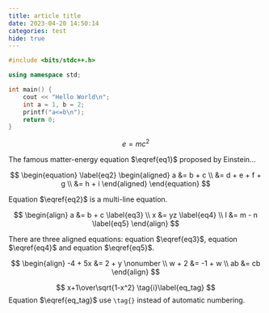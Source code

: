 ```yaml
---
title: article title
date: 2023-04-20 14:50:14
categories: test
hide: true
---
```


```c++ Demo
#include <bits/stdc++.h>

using namespace std;

int main() {
	cout << "Hello World\n";
    int a = 1, b = 2;
    printf("a<=b\n");
    return 0;
}
```

$$
\begin{equation} \label{eq1}
e=mc^2
\end{equation}
$$

The famous matter-energy equation $\eqref{eq1}$ proposed by Einstein...

$$
\begin{equation} \label{eq2}
\begin{aligned}
a &= b + c \\
  &= d + e + f + g \\
  &= h + i
\end{aligned}
\end{equation}
$$


Equation $\eqref{eq2}$ is a multi-line equation.

$$
\begin{align}
a &= b + c \label{eq3} \\
x &= yz \label{eq4} \\
l &= m - n \label{eq5}
\end{align}
$$


There are three aligned equations: equation $\eqref{eq3}$, equation $\eqref{eq4}$ and equation $\eqref{eq5}$.

$$
\begin{align}
-4 + 5x &= 2 + y \nonumber \\
w + 2 &= -1 + w \\
ab &= cb
\end{align}
$$

$$
x+1\over\sqrt{1-x^2} \tag{i}\label{eq_tag}
$$
Equation $\eqref{eq_tag}$ use `\tag{}` instead of automatic numbering.
